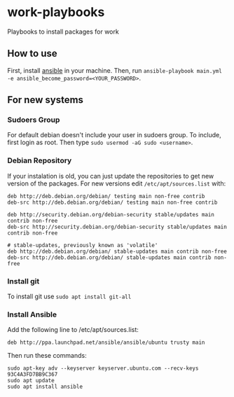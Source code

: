 # work-playbooks
Playbooks to install packages for work

## How to use
First, install [ansible](https://docs.ansible.com/ansible/latest/installation_guide/intro_installation.html) in your machine. Then, run
`ansible-playbook main.yml -e ansible_become_password=<YOUR_PASSWORD>`.

## For new systems
### Sudoers Group
For default debian doesn't include your user in sudoers group. To include, first login as root. Then type `sudo usermod -aG sudo <username>`.

### Debian Repository
If your instalation is old, you can just update the repositories to get new version of the packages. For new versions edit `/etc/apt/sources.list` with:
```
deb http://deb.debian.org/debian/ testing main non-free contrib
deb-src http://deb.debian.org/debian/ testing main non-free contrib

deb http://security.debian.org/debian-security stable/updates main contrib non-free
deb-src http://security.debian.org/debian-security stable/updates main contrib non-free

# stable-updates, previously known as 'volatile'
deb http://deb.debian.org/debian/ stable-updates main contrib non-free
deb-src http://deb.debian.org/debian/ stable-updates main contrib non-free
```

### Install git
To install git use `sudo apt install git-all`

### Install Ansible
Add the following line to /etc/apt/sources.list:
```
deb http://ppa.launchpad.net/ansible/ansible/ubuntu trusty main
```
Then run these commands:
```
sudo apt-key adv --keyserver keyserver.ubuntu.com --recv-keys 93C4A3FD7BB9C367
sudo apt update
sudo apt install ansible
```

